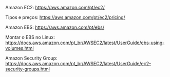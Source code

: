 Amazon EC2:
https://aws.amazon.com/pt/ec2/

Tipos e preços:
https://aws.amazon.com/pt/ec2/pricing/

Amazon EBS:
https://aws.amazon.com/pt/ebs/

Montar o EBS no Linux:
https://docs.aws.amazon.com/pt_br/AWSEC2/latest/UserGuide/ebs-using-volumes.html

Amazon Security Group:
https://docs.aws.amazon.com/pt_br/AWSEC2/latest/UserGuide/ec2-security-groups.html